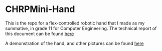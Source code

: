 # CHRPMini-Hand

This is the repo for a flex-controlled robotic hand that I made as my summative, in grade 11 for Computer Engineering.
The technical report of this document can be found [here](docs/Technical_Report.pdf)


A demonstration of the hand, and other pictures can be found [here](videos)